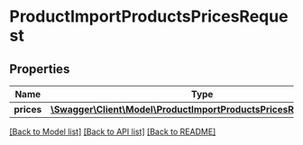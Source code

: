 # ProductImportProductsPricesRequest

## Properties
Name | Type | Description | Notes
------------ | ------------- | ------------- | -------------
**prices** | [**\Swagger\Client\Model\ProductImportProductsPricesRequestPrice[]**](ProductImportProductsPricesRequestPrice.md) |  | [optional] 

[[Back to Model list]](../README.md#documentation-for-models) [[Back to API list]](../README.md#documentation-for-api-endpoints) [[Back to README]](../README.md)


